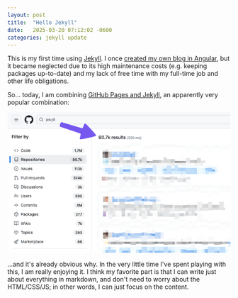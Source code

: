 ```yaml
---
layout: post
title:  "Hello Jekyll"
date:   2025-03-20 07:12:02 -0600
categories: jekyll update
---
```


This is my first time using [Jekyll](https://jekyllrb.com/). I once [created my own blog in Angular](https://github.com/MitchTalmadge/Old-Portfolio), but it became neglected due to its high maintenance costs (e.g. keeping packages up-to-date) and my lack of free time with my full-time job and other life obligations. 

So... today, I am combining [GitHub Pages and Jekyll](https://docs.github.com/en/pages/setting-up-a-github-pages-site-with-jekyll/about-github-pages-and-jekyll), an apparently very popular combination:

![Search results on GitHub.com for "jekyll" returns 80 thousand results](2025-03-20-jekyll-search-results.png)

...and it's already obvious why. In the very little time I've spent playing with this, I am really enjoying it. I think my favorite part is that I can write just about everything in markdown, and don't need to worry about the HTML/CSS/JS; in other words, I can just focus on the content.